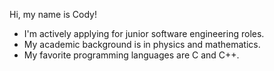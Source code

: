 Hi, my name is Cody!

- I'm actively applying for junior software engineering roles.
- My academic background is in physics and mathematics.
- My favorite programming languages are C and C++.
